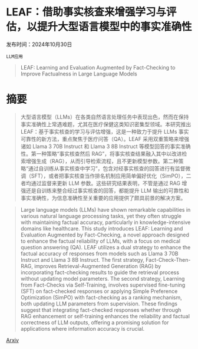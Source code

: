 # LEAF：借助事实核查来增强学习与评估，以提升大型语言模型中的事实准确性

发布时间：2024年10月30日

`LLM应用`

> LEAF: Learning and Evaluation Augmented by Fact-Checking to Improve Factualness in Large Language Models

# 摘要

> 大型语言模型（LLMs）在各类自然语言处理任务中表现出色，然而在保持事实准确性上常遇难题，尤其在医疗保健这类知识密集型领域。本研究推出 LEAF：基于事实核查的学习与评估增强，这是一种致力于提升 LLMs 事实可靠性的新方法，重点聚焦于医疗问答（QA）。LEAF 采用双重策略来增强诸如 Llama 3 70B Instruct 和 Llama 3 8B Instruct 等模型回答的事实准确性。第一种策略“事实核查然后 RAG”，将事实核查结果融入其中以改进检索增强生成（RAG），从而引导检索流程，且不更新模型参数。第二种策略“通过自训练从事实核查中学习”，包含对经事实核查的回答进行有监督微调（SFT），或者把事实核查当作排名机制应用简单偏好优化（SimPO），二者均通过监督来更新 LLM 参数。这些研究结果表明，不管是通过 RAG 增强还是自训练来整合经过事实核查的回答，都能提升 LLM 输出的可靠性和事实准确性，为信息准确性至关重要的应用提供了颇具前景的解决方案。

> Large language models (LLMs) have shown remarkable capabilities in various natural language processing tasks, yet they often struggle with maintaining factual accuracy, particularly in knowledge-intensive domains like healthcare. This study introduces LEAF: Learning and Evaluation Augmented by Fact-Checking, a novel approach designed to enhance the factual reliability of LLMs, with a focus on medical question answering (QA). LEAF utilizes a dual strategy to enhance the factual accuracy of responses from models such as Llama 3 70B Instruct and Llama 3 8B Instruct. The first strategy, Fact-Check-Then-RAG, improves Retrieval-Augmented Generation (RAG) by incorporating fact-checking results to guide the retrieval process without updating model parameters. The second strategy, Learning from Fact-Checks via Self-Training, involves supervised fine-tuning (SFT) on fact-checked responses or applying Simple Preference Optimization (SimPO) with fact-checking as a ranking mechanism, both updating LLM parameters from supervision. These findings suggest that integrating fact-checked responses whether through RAG enhancement or self-training enhances the reliability and factual correctness of LLM outputs, offering a promising solution for applications where information accuracy is crucial.

[Arxiv](https://arxiv.org/abs/2410.23526)